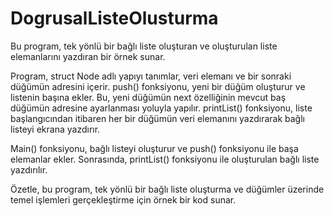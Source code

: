 # DogrusalListeOlusturma
Bu program, tek yönlü bir bağlı liste oluşturan ve oluşturulan liste elemanlarını yazdıran bir örnek sunar.

Program, struct Node adlı yapıyı tanımlar, veri elemanı ve bir sonraki düğümün adresini içerir. push() fonksiyonu, yeni bir düğüm oluşturur ve listenin başına ekler. Bu, yeni düğümün next özelliğinin mevcut baş düğümün adresine ayarlanması yoluyla yapılır. printList() fonksiyonu, liste başlangıcından itibaren her bir düğümün veri elemanını yazdırarak bağlı listeyi ekrana yazdırır.

Main() fonksiyonu, bağlı listeyi oluşturur ve push() fonksiyonu ile başa elemanlar ekler. Sonrasında, printList() fonksiyonu ile oluşturulan bağlı liste yazdırılır.

Özetle, bu program, tek yönlü bir bağlı liste oluşturma ve düğümler üzerinde temel işlemleri gerçekleştirme için örnek bir kod sunar.
